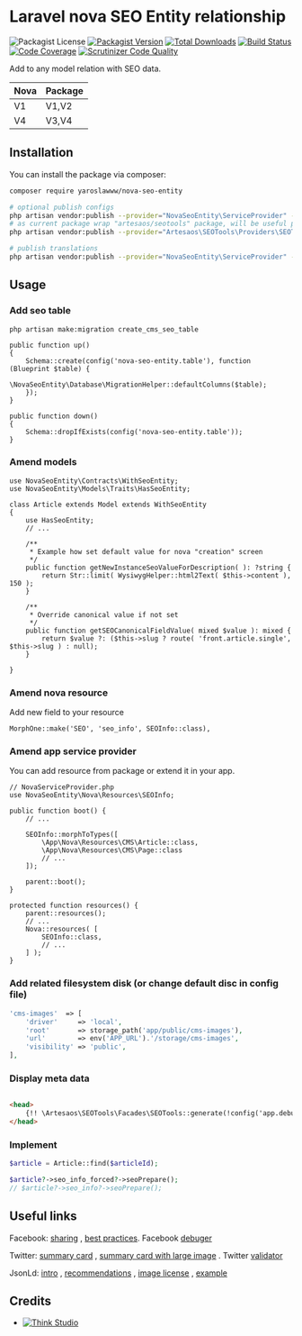 # Laravel nova SEO Entity relationship

![Packagist License](https://img.shields.io/packagist/l/yaroslawww/nova-seo-entity?color=%234dc71f)
[![Packagist Version](https://img.shields.io/packagist/v/yaroslawww/nova-seo-entity)](https://packagist.org/packages/yaroslawww/nova-seo-entity)
[![Total Downloads](https://img.shields.io/packagist/dt/yaroslawww/nova-seo-entity)](https://packagist.org/packages/yaroslawww/nova-seo-entity)
[![Build Status](https://scrutinizer-ci.com/g/yaroslawww/nova-seo-entity/badges/build.png?b=master)](https://scrutinizer-ci.com/g/yaroslawww/nova-seo-entity/build-status/master)
[![Code Coverage](https://scrutinizer-ci.com/g/yaroslawww/nova-seo-entity/badges/coverage.png?b=master)](https://scrutinizer-ci.com/g/yaroslawww/nova-seo-entity/?branch=master)
[![Scrutinizer Code Quality](https://scrutinizer-ci.com/g/yaroslawww/nova-seo-entity/badges/quality-score.png?b=master)](https://scrutinizer-ci.com/g/yaroslawww/nova-seo-entity/?branch=master)

Add to any model relation with SEO data.

| Nova | Package |
|------|---------|
| V1   | V1,V2   |
| V4   | V3,V4   |

## Installation

You can install the package via composer:

```bash
composer require yaroslawww/nova-seo-entity

# optional publish configs
php artisan vendor:publish --provider="NovaSeoEntity\ServiceProvider" --tag="config"
# as current package wrap "artesaos/seotools" package, will be useful publish internal config:
php artisan vendor:publish --provider="Artesaos\SEOTools\Providers\SEOToolsServiceProvider"

# publish translations
php artisan vendor:publish --provider="NovaSeoEntity\ServiceProvider" --tag="lang"
```

## Usage

### Add seo table

```shell
php artisan make:migration create_cms_seo_table
```

```injectablephp
public function up()
{
    Schema::create(config('nova-seo-entity.table'), function (Blueprint $table) {
        \NovaSeoEntity\Database\MigrationHelper::defaultColumns($table);
    });
}

public function down()
{
    Schema::dropIfExists(config('nova-seo-entity.table'));
}
```

### Amend models

```injectablephp
use NovaSeoEntity\Contracts\WithSeoEntity;
use NovaSeoEntity\Models\Traits\HasSeoEntity;

class Article extends Model extends WithSeoEntity
{
    use HasSeoEntity;
    // ...
    
    /**
     * Example how set default value for nova "creation" screen
     */
    public function getNewInstanceSeoValueForDescription( ): ?string {
        return Str::limit( WysiwygHelper::html2Text( $this->content ), 150 );
    }
    
    /**
     * Override canonical value if not set
     */
    public function getSEOCanonicalFieldValue( mixed $value ): mixed {
        return $value ?: ($this->slug ? route( 'front.article.single', $this->slug ) : null);
    }

}
```

### Amend nova resource

Add new field to your resource

```injectablephp
MorphOne::make('SEO', 'seo_info', SEOInfo::class),
```

### Amend app service provider

You can add resource from package or extend it in your app.

```injectablephp
// NovaServiceProvider.php
use NovaSeoEntity\Nova\Resources\SEOInfo;

public function boot() {
    // ...

    SEOInfo::morphToTypes([
        \App\Nova\Resources\CMS\Article::class,
        \App\Nova\Resources\CMS\Page::class
        // ...
    ]);

    parent::boot();
}

protected function resources() {
    parent::resources();
    // ...
    Nova::resources( [
        SEOInfo::class,
        // ...
    ] );
}
```

### Add related filesystem disk (or change default disc in config file)

```php
'cms-images'  => [
    'driver'     => 'local',
    'root'       => storage_path('app/public/cms-images'),
    'url'        => env('APP_URL').'/storage/cms-images',
    'visibility' => 'public',
],
```

### Display meta data

```html

<head>
    {!! \Artesaos\SEOTools\Facades\SEOTools::generate(!config('app.debug')) !!}
</head>
```

### Implement

```php
$article = Article::find($articleId);

$article?->seo_info_forced?->seoPrepare();
// $article?->seo_info?->seoPrepare();
```

## Useful links

Facebook: [sharing](https://developers.facebook.com/docs/sharing/webmasters/)
, [best practices](https://developers.facebook.com/docs/sharing/best-practices#images).
Facebook [debuger](https://developers.facebook.com/tools/debug)

Twitter: [summary card](https://developer.twitter.com/en/docs/twitter-for-websites/cards/overview/summary)
, [summary card with large image](https://developer.twitter.com/en/docs/twitter-for-websites/cards/overview/summary-card-with-large-image)
. Twitter [validator](https://cards-dev.twitter.com/validator)

JsonLd: [intro](https://developers.google.com/search/docs/advanced/structured-data/intro-structured-data)
, [recommendations](https://developers.google.com/search/docs/advanced/structured-data/sd-policies)
, [image license](https://developers.google.com/search/docs/advanced/structured-data/image-license-metadata)
, [example](https://developers.google.com/search/docs/advanced/structured-data/article)

## Credits

- [![Think Studio](https://yaroslawww.github.io/images/sponsors/packages/logo-think-studio.png)](https://think.studio/)






